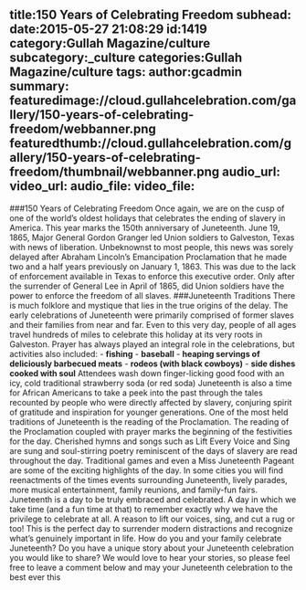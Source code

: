 title:150 Years of Celebrating Freedom
subhead:
date:2015-05-27 21:08:29
id:1419
category:Gullah Magazine/culture
subcategory:_culture
categories:Gullah Magazine/culture
tags:
author:gcadmin
summary:
featuredimage://cloud.gullahcelebration.com/gallery/150-years-of-celebrating-freedom/webbanner.png
featuredthumb://cloud.gullahcelebration.com/gallery/150-years-of-celebrating-freedom/thumbnail/webbanner.png
audio_url:
video_url:
audio_file:
video_file:
---
###150 Years of Celebrating Freedom Once again, we are on the cusp of one of the world’s oldest holidays that celebrates the ending of slavery in America. This year marks the 150th anniversary of Juneteenth. June 19, 1865, Major General Gordon Granger led Union soldiers to Galveston, Texas with news of liberation. Unbeknownst to most people, this news was sorely delayed after Abraham Lincoln’s Emancipation Proclamation that he made two and a half years previously on January 1, 1863. This was due to the lack of enforcement available in Texas to enforce this executive order. Only after the surrender of General Lee in April of 1865, did Union soldiers have the power to enforce the freedom of all slaves. ###Juneteenth Traditions There is much folklore and mystique that lies in the true origins of the delay. The early celebrations of Juneteenth were primarily comprised of former slaves and their families from near and far. Even to this very day, people of all ages travel hundreds of miles to celebrate this holiday at its very roots in Galveston. Prayer has always played an integral role in the celebrations, but activities also included: - **fishing** - **baseball** - **heaping servings of deliciously barbecued meats** - **rodeos (with black cowboys)** - **side dishes cooked with soul** Attendees wash down finger-licking good food with an icy, cold traditional strawberry soda (or red soda) Juneteenth is also a time for African Americans to take a peek into the past through the tales recounted by people who were directly affected by slavery, conjuring spirit of gratitude and inspiration for younger generations. One of the most held traditions of Juneteenth is the reading of the Proclamation. The reading of the Proclamation coupled with prayer marks the beginning of the festivities for the day. Cherished hymns and songs such as Lift Every Voice and Sing are sung and soul-stirring poetry reminiscent of the days of slavery are read throughout the day. Traditional games and even a Miss Juneteenth Pageant are some of the exciting highlights of the day. In some cities you will find reenactments of the times events surrounding Juneteenth, lively parades, more musical entertainment, family reunions, and family-fun fairs. Juneteenth is a day to be truly embraced and celebrated. A day in which we take time (and a fun time at that) to remember exactly why we have the privilege to celebrate at all. A reason to lift our voices, sing, and cut a rug or too! This is the perfect day to surrender modern distractions and recognize what’s genuinely important in life. How do you and your family celebrate Juneteenth? Do you have a unique story about your Juneteenth celebration you would like to share? We would love to hear your stories, so please feel free to leave a comment below and may your Juneteenth celebration to the best ever this
